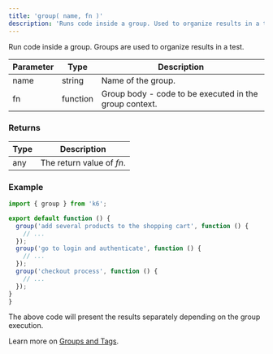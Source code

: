 ```yaml
---
title: 'group( name, fn )'
description: 'Runs code inside a group. Used to organize results in a test.'
---
```


Run code inside a group. Groups are used to organize results in a test.

| Parameter | Type     | Description                                            |
| --------- | -------- | ------------------------------------------------------ |
| name      | string   | Name of the group.                                     |
| fn        | function | Group body - code to be executed in the group context. |

### Returns

| Type | Description               |
| ---- | ------------------------- |
| any  | The return value of _fn_. |

### Example

<CodeGroup labels={[]}>

```javascript
import { group } from 'k6';

export default function () {
  group('add several products to the shopping cart', function () {
    // ...
  });
  group('go to login and authenticate', function () {
    // ...
  });
  group('checkout process', function () {
    // ...
  });
}
}
```

</CodeGroup>

The above code will present the results separately depending on the group execution.

Learn more on [Groups and Tags](/using-k6/tags-and-groups).


